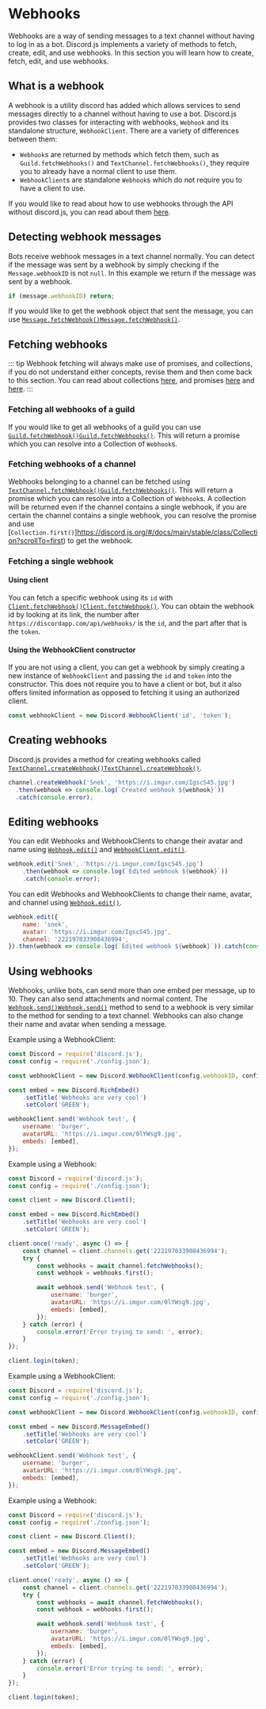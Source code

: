 # Webhooks

Webhooks are a way of sending messages to a text channel without having to log in as a bot. Discord.js implements a variety of methods to fetch, create, edit, and use webhooks. In this section you will learn how to create, fetch, edit, and use webhooks.

## What is a webhook

A webhook is a utility discord has added which allows services to send messages directly to a channel without having to use a bot. Discord.js provides two classes for interacting with webhooks, `Webhook` and its standalone structure, `WebhookClient`. There are a variety of differences between them:
- `Webhook`s are returned by methods which fetch them, such as `Guild.fetchWebhooks()` and `TextChannel.fetchWebhooks()`, they require you to already have a normal client to use them.
- `WebhookClient`s are standalone `Webhook`s which do not require you to have a client to use. 

If you would like to read about how to use webhooks through the API without discord.js, you can read about them [here](https://discordapp.com/developers/docs/resources/webhook).

## Detecting webhook messages

Bots receive webhook messages in a text channel normally. You can detect if the message was sent by a webhook by simply checking if the `Message.webhookID` is not `null`. In this example we return if the message was sent by a webhook.

```js
if (message.webhookID) return;
```

If you would like to get the webhook object that sent the message, you can use <branch version="11.x" inline>[`Message.fetchWebhook()`](https://discord.js.org/#/docs/main/stable/class/Message?scrollTo=fetchWebhook)</branch><branch version="12.x" inline>[`Message.fetchWebhook()`](https://discord.js.org/#/docs/main/master/class/Message?scrollTo=fetchWebhook)</branch>.

## Fetching webhooks

::: tip 
Webhook fetching will always make use of promises, and collections, if you do not understand either concepts, revise them and then come back to this section.  You can read about collections [here](/additional-info/collections.md), and promises [here](/additional-info/async-await.md) and [here](https://developer.mozilla.org/en-US/docs/Web/JavaScript/Guide/Using_promises).
:::

### Fetching all webhooks of a guild

If you would like to get all webhooks of a guild you can use <branch version="11.x" inline>[`Guild.fetchWebhook()`](https://discord.js.org/#/docs/main/stable/class/Guild?scrollTo=fetchWebhooks)</branch><branch version="12.x" inline>[`Guild.fetchWebhooks()`](https://discord.js.org/#/docs/main/master/class/Guild?scrollTo=fetchWebhooks)</branch>. This will return a promise which you can resolve into a Collection of `Webhook`s.

### Fetching webhooks of a channel

Webhooks belonging to a channel can be fetched using <branch version="11.x" inline>[`TextChannel.fetchWebhook()`](https://discord.js.org/#/docs/main/stable/class/TextChannel?scrollTo=fetchWebhooks)</branch><branch version="12.x" inline>[`Guild.fetchWebhooks()`](https://discord.js.org/#/docs/main/master/class/TextChannel?scrollTo=fetchWebhooks)</branch>. This will return a promise which you can resolve into a Collection of `Webhook`s. A collection will be returned even if the channel contains a single webhook, if you are certain the channel contains a single webhook, you can resolve the promise and use [`Collection.first()`]https://discord.js.org/#/docs/main/stable/class/Collection?scrollTo=first) to get the webhook.

### Fetching a single webhook

#### Using client

You can fetch a specific webhook using its `id` with <branch version="11.x" inline>[`Client.fetchWebhook()`](https://discord.js.org/#/docs/main/stable/class/Client?scrollTo=fetchWebhook)</branch><branch version="12.x" inline>[`Client.fetchWebhook()`](https://discord.js.org/#/docs/main/master/class/Client?scrollTo=fetchWebhook)</branch>. You can obtain the webhook id by looking at its link, the number after `https://discordapp.com/api/webhooks/` is the `id`, and the part after that is the `token`.

#### Using the WebhookClient constructor

If you are not using a client, you can get a webhook by simply creating a new instance of `WebhookClient` and passing the `id` and `token` into the constructor. This does not require you to have a client or bot, but it also offers limited information as opposed to fetching it using an authorized client.

```js
const webhookClient = new Discord.WebhookClient('id', 'token');
```

## Creating webhooks

Discord.js provides a method for creating webhooks called <branch version="11.x" inline>[`TextChannel.createWebhook()`](https://discord.js.org/#/docs/main/stable/class/TextChannel?scrollTo=createWebhook)</branch><branch version="12.x" inline>[`TextChannel.createWebhook()`](https://discord.js.org/#/docs/main/master/class/TextChannel?scrollTo=createWebhook)</branch>.

```js
channel.createWebhook('Snek', 'https://i.imgur.com/IgscS45.jpg')
  .then(webhook => console.log(`Created webhook ${webhook}`))
  .catch(console.error);
```

## Editing webhooks

<branch version="11.x">

You can edit Webhooks and WebhookClients to change their avatar and name using [`Webhook.edit()`](https://discord.js.org/#/docs/main/stable/class/Webhook?scrollTo=edit) and [`WebhookClient.edit()`](https://discord.js.org/#/docs/main/stable/class/WebhookClient?scrollTo=edit).

```js
webhook.edit('Snek', 'https://i.imgur.com/IgscS45.jpg')
	.then(webhook => console.log(`Edited webhook ${webhook}`))
	.catch(console.error);
```

</branch>
<branch version="12.x">

You can edit Webhooks and WebhookClients to change their name, avatar, and channel using [`Webhook.edit()`](https://discord.js.org/#/docs/main/master/class/Webhook?scrollTo=edit).

```js
webhook.edit({
	name: 'snek',
	avatar: 'https://i.imgur.com/IgscS45.jpg',
	channel: '222197033908436994',
}).then(webhook => console.log(`Edited webhook ${webhook}`)).catch(console.error);
```

</branch>

## Using webhooks

Webhooks, unlike bots, can send more than one embed per message, up to 10. They can also send attachments and normal content. The <branch version="11.x" inline> [`Webhook.send()`](https://discord.js.org/#/docs/main/stable/class/Webhook?scrollTo=send)</branch><branch version="12.x" inline>[`Webhook.send()`](https://discord.js.org/#/docs/main/master/class/Webhook?scrollTo=send)</branch> method to send to a webhook is very similar to the method for sending to a text channel. Webhooks can also change their name and avatar when sending a message.

<branch version="11.x">

Example using a WebhookClient:

```js
const Discord = require('discord.js');
const config = require('./config.json');

const webhookClient = new Discord.WebhookClient(config.webhookID, config.webhookToken);

const embed = new Discord.RichEmbed()
	.setTitle('Webhooks are very cool')
	.setColor('GREEN');

webhookClient.send('Webhook test', {
	username: 'burger',
	avatarURL: 'https://i.imgur.com/0lYWsg9.jpg',
	embeds: [embed],
});
```

Example using a Webhook:

```js
const Discord = require('discord.js');
const config = require('./config.json');

const client = new Discord.Client();

const embed = new Discord.RichEmbed()
	.setTitle('Webhooks are very cool')
	.setColor('GREEN');

client.once('ready', async () => {
	const channel = client.channels.get('222197033908436994');
	try {
		const webhooks = await channel.fetchWebhooks();
		const webhook = webhooks.first();

		await webhook.send('Webhook test', {
			username: 'burger',
			avatarURL: 'https://i.imgur.com/0lYWsg9.jpg',
			embeds: [embed],
		});
	} catch (error) {
		console.error('Error trying to send: ', error);
	}
});

client.login(token);
```

</branch>
<branch version="12.x">

Example using a WebhookClient:

```js
const Discord = require('discord.js');
const config = require('./config.json');

const webhookClient = new Discord.WebhookClient(config.webhookID, config.webhookToken);

const embed = new Discord.MessageEmbed()
	.setTitle('Webhooks are very cool')
	.setColor('GREEN');

webhookClient.send('Webhook test', {
	username: 'burger',
	avatarURL: 'https://i.imgur.com/0lYWsg9.jpg',
	embeds: [embed],
});
```

Example using a Webhook:

```js
const Discord = require('discord.js');
const config = require('./config.json');

const client = new Discord.Client();

const embed = new Discord.MessageEmbed()
	.setTitle('Webhooks are very cool')
	.setColor('GREEN');

client.once('ready', async () => {
	const channel = client.channels.get('222197033908436994');
	try {
		const webhooks = await channel.fetchWebhooks();
		const webhook = webhooks.first();

		await webhook.send('Webhook test', {
			username: 'burger',
			avatarURL: 'https://i.imgur.com/0lYWsg9.jpg',
			embeds: [embed],
		});
	} catch (error) {
		console.error('Error trying to send: ', error);
	}
});

client.login(token);
```
</branch>

